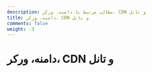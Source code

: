 ```yaml
---
description: مطالب مرتبط با دامنه، ورکر، CDN و تانل
title: دامنه، ورکر، CDN و تانل
comments: false
weight: -3
---
```


# دامنه، ورکر، CDN و تانل